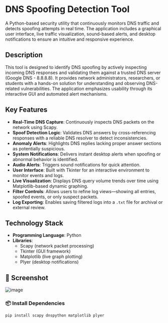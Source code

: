 # DNS Spoofing Detection Tool

A Python-based security utility that continuously monitors DNS traffic and detects spoofing attempts in real time. The application includes a graphical user interface, live traffic visualization, sound-based alerts, and desktop notifications to ensure an intuitive and responsive experience.

## Description

This tool is designed to identify DNS spoofing by actively inspecting incoming DNS responses and validating them against a trusted DNS server (Google DNS - 8.8.8.8). It provides network administrators, researchers, or students with a hands-on solution for understanding and observing DNS-related vulnerabilities. The application emphasizes usability through its interactive GUI and automated alert mechanisms.

## Key Features

- **Real-Time DNS Capture**: Continuously inspects DNS packets on the network using Scapy.
- **Spoof Detection Logic**: Validates DNS answers by cross-referencing responses with a reliable DNS resolver to detect inconsistencies.
- **Anomaly Alerts**: Highlights DNS replies lacking proper answer sections as potentially suspicious.
- **System Notifications**: Delivers instant desktop alerts when spoofing or abnormal behavior is identified.
- **Audio Alerts**: Triggers sound notifications for quick attention.
- **User Interface**: Built with Tkinter for an interactive environment to monitor events and logs.
- **Live Visualization**: Displays DNS query volume trends over time using Matplotlib-based dynamic graphing.
- **Filter Controls**: Allows users to refine log views—showing all entries, spoofed events, or only suspect packets.
- **Log Exporting**: Enables saving filtered logs into a `.txt` file for archival or external review.

## Technology Stack

- **Programming Language**: Python
- **Libraries**:
  - Scapy (network packet processing)
  - Tkinter (GUI framework)
  - Matplotlib (live graph plotting)
  - Plyer (desktop notifications)


## 📸 Screenshot

![image](https://github.com/user-attachments/assets/6a9c637d-dfe9-43f5-a80c-fd319ef2a716)


### 📦 Install Dependencies

```bash
pip install scapy dnspython matplotlib plyer
